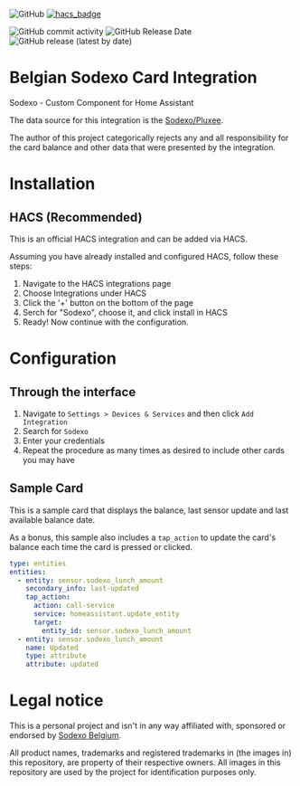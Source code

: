 ![GitHub](https://img.shields.io/github/license/netsoft-ruidias/ha-custom-component-sodexo?style=for-the-badge)
[![hacs_badge](https://img.shields.io/badge/HACS-Custom-41BDF5.svg?style=for-the-badge)](https://github.com/hacs/integration)

![GitHub commit activity](https://img.shields.io/github/commit-activity/m/netsoft-ruidias/ha-custom-component-sodexo?style=for-the-badge)
![GitHub Release Date](https://img.shields.io/github/release-date/netsoft-ruidias/ha-custom-component-sodexo?style=for-the-badge)
![GitHub release (latest by date)](https://img.shields.io/github/v/release/netsoft-ruidias/ha-custom-component-sodexo?style=for-the-badge)

# Belgian Sodexo Card Integration
Sodexo - Custom Component for Home Assistant

The data source for this integration is the [Sodexo/Pluxee](https://users.pluxee.be).

The author of this project categorically rejects any and all responsibility for the card balance and other data that were presented by the integration.

# Installation
## HACS (Recommended)
This is an official HACS integration and can be added via HACS.

Assuming you have already installed and configured HACS, follow these steps:

1. Navigate to the HACS integrations page
2. Choose Integrations under HACS
3. Click the '+' button on the bottom of the page
4. Serch for "Sodexo", choose it, and click install in HACS
5. Ready! Now continue with the configuration.

# Configuration

## Through the interface
1. Navigate to `Settings > Devices & Services` and then click `Add Integration`
2. Search for `Sodexo`
4. Enter your credentials
5. Repeat the procedure as many times as desired to include other cards you may have

## Sample Card

This is a sample card that displays the balance, last sensor update and last available balance date.

As a bonus, this sample also includes a `tap_action` to update the card's balance each time the card is pressed or clicked.

```yaml
type: entities
entities:
  - entity: sensor.sodexo_lunch_amount
    secondary_info: last-updated
    tap_action:
      action: call-service
      service: homeassistant.update_entity
      target:
        entity_id: sensor.sodexo_lunch_amount
  - entity: sensor.sodexo_lunch_amount
    name: Updated
    type: attribute
    attribute: updated
```

# Legal notice
This is a personal project and isn't in any way affiliated with, sponsored or endorsed by [Sodexo Belgium](https://users.pluxee.be).

All product names, trademarks and registered trademarks in (the images in) this repository, are property of their respective owners. All images in this repository are used by the project for identification purposes only.

